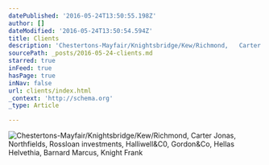 ```yaml
---
datePublished: '2016-05-24T13:50:55.198Z'
author: []
dateModified: '2016-05-24T13:50:54.594Z'
title: Clients
description: 'Chestertons-Mayfair/Knightsbridge/Kew/Richmond,   Carter Jonas,  Northfields,  Rossloan investments,  Halliwell&C0,  Gordon&Co,  Hellas Helvethia,  Barnard Marcus,  Knight Frank   '
sourcePath: _posts/2016-05-24-clients.md
starred: true
inFeed: true
hasPage: true
inNav: false
url: clients/index.html
_context: 'http://schema.org'
_type: Article

---
```

![Chestertons-Mayfair/Knightsbridge/Kew/Richmond,   Carter Jonas,  Northfields,  Rossloan investments,  Halliwell&C0,  Gordon&Co,  Hellas Helvethia,  Barnard Marcus,  Knight Frank   ](https://the-grid-user-content.s3-us-west-2.amazonaws.com/66ef6d3f-4496-415c-b379-97e2664ab9a4.jpg)
